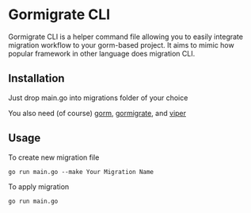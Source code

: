 # Gormigrate CLI

Gormigrate CLI is a helper command file allowing you to easily integrate migration workflow to your gorm-based project. It aims to mimic how popular framework in other language does migration CLI.

## Installation

Just drop main.go into migrations folder of your choice

You also need (of course) [gorm](https://gorm.io/), [gormigrate](https://github.com/go-gormigrate/gormigrate), and [viper](https://github.com/spf13/viper)

## Usage

To create new migration file

    go run main.go --make Your Migration Name

To apply migration

    go run main.go
    